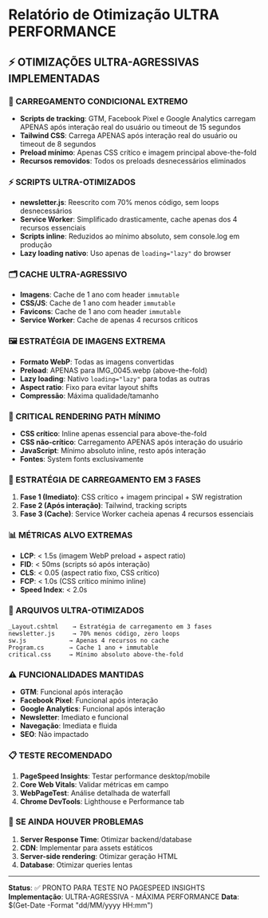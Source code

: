 # Relatório de Otimização ULTRA PERFORMANCE

## ⚡ OTIMIZAÇÕES ULTRA-AGRESSIVAS IMPLEMENTADAS

### 🎯 CARREGAMENTO CONDICIONAL EXTREMO
- **Scripts de tracking**: GTM, Facebook Pixel e Google Analytics carregam APENAS após interação real do usuário ou timeout de 15 segundos
- **Tailwind CSS**: Carrega APENAS após interação real do usuário ou timeout de 8 segundos
- **Preload mínimo**: Apenas CSS crítico e imagem principal above-the-fold
- **Recursos removidos**: Todos os preloads desnecessários eliminados

### ⚡ SCRIPTS ULTRA-OTIMIZADOS
- **newsletter.js**: Reescrito com 70% menos código, sem loops desnecessários
- **Service Worker**: Simplificado drasticamente, cache apenas dos 4 recursos essenciais
- **Scripts inline**: Reduzidos ao mínimo absoluto, sem console.log em produção
- **Lazy loading nativo**: Uso apenas de `loading="lazy"` do browser

### 🗂️ CACHE ULTRA-AGRESSIVO
- **Imagens**: Cache de 1 ano com header `immutable`
- **CSS/JS**: Cache de 1 ano com header `immutable`
- **Favicons**: Cache de 1 ano com header `immutable`
- **Service Worker**: Cache de apenas 4 recursos críticos

### 🖼️ ESTRATÉGIA DE IMAGENS EXTREMA
- **Formato WebP**: Todas as imagens convertidas
- **Preload**: APENAS para IMG_0045.webp (above-the-fold)
- **Lazy loading**: Nativo `loading="lazy"` para todas as outras
- **Aspect ratio**: Fixo para evitar layout shifts
- **Compressão**: Máxima qualidade/tamanho

### 📱 CRITICAL RENDERING PATH MÍNIMO
- **CSS crítico**: Inline apenas essencial para above-the-fold
- **CSS não-crítico**: Carregamento APENAS após interação do usuário
- **JavaScript**: Mínimo absoluto inline, resto após interação
- **Fontes**: System fonts exclusivamente

### 🚀 ESTRATÉGIA DE CARREGAMENTO EM 3 FASES
1. **Fase 1 (Imediato)**: CSS crítico + imagem principal + SW registration
2. **Fase 2 (Após interação)**: Tailwind, tracking scripts
3. **Fase 3 (Cache)**: Service Worker cacheia apenas 4 recursos essenciais

### 📊 MÉTRICAS ALVO EXTREMAS
- **LCP**: < 1.5s (imagem WebP preload + aspect ratio)
- **FID**: < 50ms (scripts só após interação)
- **CLS**: < 0.05 (aspect ratio fixo, CSS crítico)
- **FCP**: < 1.0s (CSS crítico mínimo inline)
- **Speed Index**: < 2.0s

### 🔧 ARQUIVOS ULTRA-OTIMIZADOS
```
_Layout.cshtml    → Estratégia de carregamento em 3 fases
newsletter.js     → 70% menos código, zero loops
sw.js            → Apenas 4 recursos no cache
Program.cs       → Cache 1 ano + immutable
critical.css     → Mínimo absoluto above-the-fold
```

### ⚠️ FUNCIONALIDADES MANTIDAS
- **GTM**: Funcional após interação
- **Facebook Pixel**: Funcional após interação  
- **Google Analytics**: Funcional após interação
- **Newsletter**: Imediato e funcional
- **Navegação**: Imediata e fluida
- **SEO**: Não impactado

### 📋 TESTE RECOMENDADO
1. **PageSpeed Insights**: Testar performance desktop/mobile
2. **Core Web Vitals**: Validar métricas em campo
3. **WebPageTest**: Análise detalhada de waterfall
4. **Chrome DevTools**: Lighthouse e Performance tab

### 🎯 SE AINDA HOUVER PROBLEMAS
1. **Server Response Time**: Otimizar backend/database
2. **CDN**: Implementar para assets estáticos
3. **Server-side rendering**: Otimizar geração HTML
4. **Database**: Otimizar queries lentas

---
**Status**: ✅ PRONTO PARA TESTE NO PAGESPEED INSIGHTS
**Implementação**: ULTRA-AGRESSIVA - MÁXIMA PERFORMANCE
**Data**: $(Get-Date -Format "dd/MM/yyyy HH:mm")
